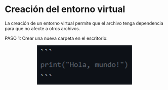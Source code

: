 # Creación del entorno virtual

La creación de un entorno virtual permite que el archivo tenga dependencia para que no afecte a otros archivos.

PASO 1: Crear una nueva carpeta en el escritorio:


<p align="center">
  <img src="https://github.com/BLazares/GRUPO4-ISB-2025-I/blob/main/Otros/bloque 1.png"/ width ="300" heigh="150">
</p>
